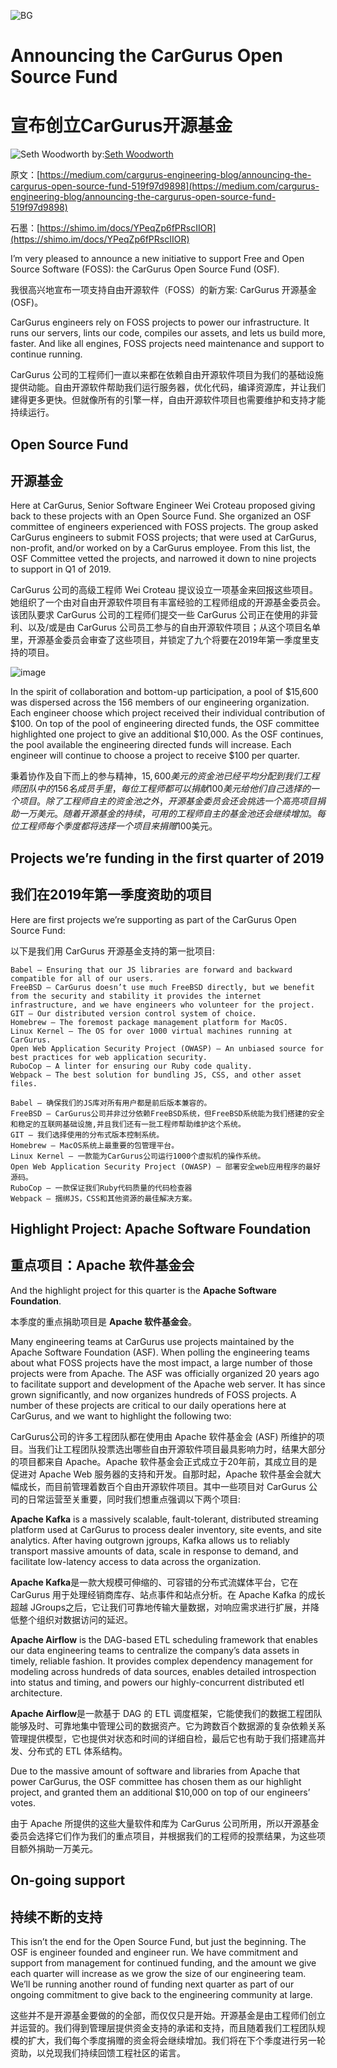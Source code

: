 ![BG](https://cdn-images-1.medium.com/max/1600/1*2ZQvt3M72k6t6TAi1SHjPQ.jpeg)
# Announcing the CarGurus Open Source Fund
# 宣布创立CarGurus开源基金

![Seth Woodworth](https://cdn-images-1.medium.com/fit/c/100/100/0*IqfAInZtWk20Q_u_.jpg)
by:[Seth Woodworth](https://medium.com/@seth.woodworth)

原文：[https://medium.com/cargurus-engineering-blog/announcing-the-cargurus-open-source-fund-519f97d9898](https://medium.com/cargurus-engineering-blog/announcing-the-cargurus-open-source-fund-519f97d9898)

石墨：[https://shimo.im/docs/YPeqZp6fPRscIIOR](https://shimo.im/docs/YPeqZp6fPRscIIOR)

I’m very pleased to announce a new initiative to support Free and Open Source Software (FOSS): the CarGurus Open Source Fund (OSF).

我很高兴地宣布一项支持自由开源软件（FOSS）的新方案: CarGurus 开源基金 (OSF)。

CarGurus engineers rely on FOSS projects to power our infrastructure. It runs our servers, lints our code, compiles our assets, and lets us build more, faster. And like all engines, FOSS projects need maintenance and support to continue running.

CarGurus 公司的工程师们一直以来都在依赖自由开源软件项目为我们的基础设施提供动能。自由开源软件帮助我们运行服务器，优化代码，编译资源库，并让我们建得更多更快。但就像所有的引擎一样，自由开源软件项目也需要维护和支持才能持续运行。

## Open Source Fund
## 开源基金

Here at CarGurus, Senior Software Engineer Wei Croteau proposed giving back to these projects with an Open Source Fund. She organized an OSF committee of engineers experienced with FOSS projects. The group asked CarGurus engineers to submit FOSS projects; that were used at CarGurus, non-profit, and/or worked on by a CarGurus employee. From this list, the OSF Committee vetted the projects, and narrowed it down to nine projects to support in Q1 of 2019.

CarGurus 公司的高级工程师 Wei Croteau 提议设立一项基金来回报这些项目。她组织了一个由对自由开源软件项目有丰富经验的工程师组成的开源基金委员会。该团队要求 CarGurus 公司的工程师们提交一些 CarGurus 公司正在使用的非营利、以及/或是由 CarGurus 公司员工参与的自由开源软件项目；从这个项目名单里，开源基金委员会审查了这些项目，并锁定了九个将要在2019年第一季度里支持的项目。

![image](https://cdn-images-1.medium.com/max/1200/1*WxuD-182jc7KC4a8299yzA.jpeg)

In the spirit of collaboration and bottom-up participation, a pool of $15,600 was dispersed across the 156 members of our engineering organization. Each engineer choose which project received their individual contribution of $100. On top of the pool of engineering directed funds, the OSF committee highlighted one project to give an additional $10,000. As the OSF continues, the pool available the engineering directed funds will increase. Each engineer will continue to choose a project to receive $100 per quarter.

秉着协作及自下而上的参与精神，$15,600美元的资金池已经平均分配到我们工程师团队中的156名成员手里，每位工程师都可以捐献100美元给他们自己选择的一个项目。除了工程师自主的资金池之外，开源基金委员会还会挑选一个高亮项目捐助一万美元。随着开源基金的持续，可用的工程师自主的基金池还会继续增加。每位工程师每个季度都将选择一个项目来捐赠$100美元。

## Projects we’re funding in the first quarter of 2019
## 我们在2019年第一季度资助的项目

Here are first projects we’re supporting as part of the CarGurus Open Source Fund:

以下是我们用 CarGurus 开源基金支持的第一批项目:

    Babel — Ensuring that our JS libraries are forward and backward compatible for all of our users.
    FreeBSD — CarGurus doesn’t use much FreeBSD directly, but we benefit from the security and stability it provides the internet infrastructure, and we have engineers who volunteer for the project.
    GIT — Our distributed version control system of choice.
    Homebrew — The foremost package management platform for MacOS.
    Linux Kernel — The OS for over 1000 virtual machines running at CarGurus.
    Open Web Application Security Project (OWASP) — An unbiased source for best practices for web application security.
    RuboCop — A linter for ensuring our Ruby code quality.
    Webpack — The best solution for bundling JS, CSS, and other asset files.

    Babel — 确保我们的JS库对所有用户都是前后版本兼容的。
    FreeBSD — CarGurus公司并非过分依赖FreeBSD系统，但FreeBSD系统能为我们搭建的安全和稳定的互联网基础设施,并且我们还有一批工程师帮助维护这个系统。
    GIT — 我们选择使用的分布式版本控制系统。
    Homebrew — MacOS系统上最重要的包管理平台。
    Linux Kernel — 一款能为CarGurus公司运行1000个虚拟机的操作系统。
    Open Web Application Security Project (OWASP) — 部署安全web应用程序的最好源码。
    RuboCop — 一款保证我们Ruby代码质量的代码检查器
    Webpack — 捆绑JS，CSS和其他资源的最佳解决方案。

## Highlight Project: Apache Software Foundation
## 重点项目：Apache 软件基金会

And the highlight project for this quarter is the **Apache Software Foundation**.

本季度的重点捐助项目是 **Apache 软件基金会**。

Many engineering teams at CarGurus use projects maintained by the Apache Software Foundation (ASF). When polling the engineering teams about what FOSS projects have the most impact, a large number of those projects were from Apache. The ASF was officially organized 20 years ago to facilitate support and development of the Apache web server. It has since grown significantly, and now organizes hundreds of FOSS projects. A number of these projects are critical to our daily operations here at CarGurus, and we want to highlight the following two:

CarGurus公司的许多工程团队都在使用由 Apache 软件基金会 (ASF) 所维护的项目。当我们让工程团队投票选出哪些自由开源软件项目最具影响力时，结果大部分的项目都来自 Apache。Apache 软件基金会正式成立于20年前，其成立目的是促进对 Apache Web 服务器的支持和开发。自那时起，Apache 软件基金会就大幅成长，而目前管理着数百个自由开源软件项目。其中一些项目对 CarGurus 公司的日常运营至关重要，同时我们想重点强调以下两个项目:

**Apache Kafka** is a massively scalable, fault-tolerant, distributed streaming platform used at CarGurus to process dealer inventory, site events, and site analytics. After having outgrown jgroups, Kafka allows us to reliably transport massive amounts of data, scale in response to demand, and facilitate low-latency access to data across the organization.

**Apache Kafka**是一款大规模可伸缩的、可容错的分布式流媒体平台，它在 CarGurus 用于处理经销商库存、站点事件和站点分析。在 Apache Kafka 的成长超越 JGroups之后，它让我们可靠地传输大量数据，对响应需求进行扩展，并降低整个组织对数据访问的延迟。

**Apache Airflow** is the DAG-based ETL scheduling framework that enables our data engineering teams to centralize the company’s data assets in timely, reliable fashion. It provides complex dependency management for modeling across hundreds of data sources, enables detailed introspection into status and timing, and powers our highly-concurrent distributed etl architecture.

**Apache Airflow**是一款基于 DAG 的 ETL 调度框架，它能使我们的数据工程团队能够及时、可靠地集中管理公司的数据资产。它为跨数百个数据源的复杂依赖关系管理提供模型，它也提供对状态和时间的详细自检，最后它也有助于我们搭建高并发、分布式的 ETL 体系结构。

Due to the massive amount of software and libraries from Apache that power CarGurus, the OSF committee has chosen them as our highlight project, and granted them an additional $10,000 on top of our engineers’ votes.

由于 Apache 所提供的这些大量软件和库为 CarGurus 公司所用，所以开源基金委员会选择它们作为我们的重点项目，并根据我们的工程师的投票结果，为这些项目额外捐助一万美元。

## On-going support
## 持续不断的支持
This isn’t the end for the Open Source Fund, but just the beginning. The OSF is engineer founded and engineer run. We have commitment and support from management for continued funding, and the amount we give each quarter will increase as we grow the size of our engineering team. We’ll be running another round of funding next quarter as part of our ongoing commitment to give back to the engineering community at large.

这些并不是开源基金要做的的全部，而仅仅只是开始。开源基金是由工程师们创立并运营的。我们得到管理层提供资金支持的承诺和支持，而且随着我们工程团队规模的扩大，我们每个季度捐赠的资金将会继续增加。我们将在下个季度进行另一轮资助，以兑现我们持续回馈工程社区的诺言。
